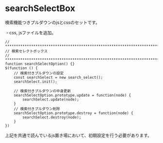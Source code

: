 # searchSelectBox
検索機能つきプルダウンのjsとcssのセットです。

・css, jsファイルを追加。

````
// ****************************************************************************
// 検索セレクトボックス
// ****************************************************************************
function searchSelectOption() {}
$(function () {
    // 検索付きプルダウンの設定
    const searchSelect = new search_select();
    searchSelect.init();

    // 検索付きプルダウンの中身更新
    searchSelectOption.prototype.update = function(node) {
        searchSelect.update(node);
    }
    // 検索付きプルダウン削除
    searchSelectOption.prototype.destroy = function(node) {
        searchSelect.destroy(node);
    }
})
````
上記を共通で読んでいるjs置き場において、初期設定を行う必要があります。
